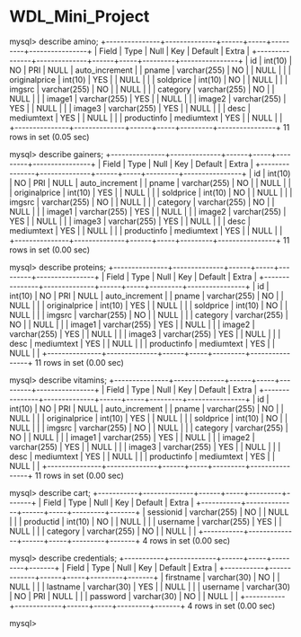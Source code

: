 # WDL_Mini_Project
 
mysql> describe amino;
+---------------+--------------+------+-----+---------+----------------+
| Field         | Type         | Null | Key | Default | Extra          |
+---------------+--------------+------+-----+---------+----------------+
| id            | int(10)      | NO   | PRI | NULL    | auto_increment |
| pname         | varchar(255) | NO   |     | NULL    |                |
| originalprice | int(10)      | YES  |     | NULL    |                |
| soldprice     | int(10)      | NO   |     | NULL    |                |
| imgsrc        | varchar(255) | NO   |     | NULL    |                |
| category      | varchar(255) | NO   |     | NULL    |                |
| image1        | varchar(255) | YES  |     | NULL    |                |
| image2        | varchar(255) | YES  |     | NULL    |                |
| image3        | varchar(255) | YES  |     | NULL    |                |
| desc          | mediumtext   | YES  |     | NULL    |                |
| productinfo   | mediumtext   | YES  |     | NULL    |                |
+---------------+--------------+------+-----+---------+----------------+
11 rows in set (0.05 sec)

mysql> describe gainers;
+---------------+--------------+------+-----+---------+----------------+
| Field         | Type         | Null | Key | Default | Extra          |
+---------------+--------------+------+-----+---------+----------------+
| id            | int(10)      | NO   | PRI | NULL    | auto_increment |
| pname         | varchar(255) | NO   |     | NULL    |                |
| originalprice | int(10)      | YES  |     | NULL    |                |
| soldprice     | int(10)      | NO   |     | NULL    |                |
| imgsrc        | varchar(255) | NO   |     | NULL    |                |
| category      | varchar(255) | NO   |     | NULL    |                |
| image1        | varchar(255) | YES  |     | NULL    |                |
| image2        | varchar(255) | YES  |     | NULL    |                |
| image3        | varchar(255) | YES  |     | NULL    |                |
| desc          | mediumtext   | YES  |     | NULL    |                |
| productinfo   | mediumtext   | YES  |     | NULL    |                |
+---------------+--------------+------+-----+---------+----------------+
11 rows in set (0.00 sec)

mysql> describe proteins;
+---------------+--------------+------+-----+---------+----------------+
| Field         | Type         | Null | Key | Default | Extra          |
+---------------+--------------+------+-----+---------+----------------+
| id            | int(10)      | NO   | PRI | NULL    | auto_increment |
| pname         | varchar(255) | NO   |     | NULL    |                |
| originalprice | int(10)      | YES  |     | NULL    |                |
| soldprice     | int(10)      | NO   |     | NULL    |                |
| imgsrc        | varchar(255) | NO   |     | NULL    |                |
| category      | varchar(255) | NO   |     | NULL    |                |
| image1        | varchar(255) | YES  |     | NULL    |                |
| image2        | varchar(255) | YES  |     | NULL    |                |
| image3        | varchar(255) | YES  |     | NULL    |                |
| desc          | mediumtext   | YES  |     | NULL    |                |
| productinfo   | mediumtext   | YES  |     | NULL    |                |
+---------------+--------------+------+-----+---------+----------------+
11 rows in set (0.00 sec)

mysql> describe vitamins;
+---------------+--------------+------+-----+---------+----------------+
| Field         | Type         | Null | Key | Default | Extra          |
+---------------+--------------+------+-----+---------+----------------+
| id            | int(10)      | NO   | PRI | NULL    | auto_increment |
| pname         | varchar(255) | NO   |     | NULL    |                |
| originalprice | int(10)      | YES  |     | NULL    |                |
| soldprice     | int(10)      | NO   |     | NULL    |                |
| imgsrc        | varchar(255) | NO   |     | NULL    |                |
| category      | varchar(255) | NO   |     | NULL    |                |
| image1        | varchar(255) | YES  |     | NULL    |                |
| image2        | varchar(255) | YES  |     | NULL    |                |
| image3        | varchar(255) | YES  |     | NULL    |                |
| desc          | mediumtext   | YES  |     | NULL    |                |
| productinfo   | mediumtext   | YES  |     | NULL    |                |
+---------------+--------------+------+-----+---------+----------------+
11 rows in set (0.00 sec)

mysql> describe cart;
+-----------+--------------+------+-----+---------+-------+
| Field     | Type         | Null | Key | Default | Extra |
+-----------+--------------+------+-----+---------+-------+
| sessionid | varchar(255) | NO   |     | NULL    |       |
| productid | int(10)      | NO   |     | NULL    |       |
| username  | varchar(255) | YES  |     | NULL    |       |
| category  | varchar(255) | NO   |     | NULL    |       |
+-----------+--------------+------+-----+---------+-------+
4 rows in set (0.00 sec)

mysql> describe credentials;
+-----------+-------------+------+-----+---------+-------+
| Field     | Type        | Null | Key | Default | Extra |
+-----------+-------------+------+-----+---------+-------+
| firstname | varchar(30) | NO   |     | NULL    |       |
| lastname  | varchar(30) | YES  |     | NULL    |       |
| username  | varchar(30) | NO   | PRI | NULL    |       |
| password  | varchar(30) | NO   |     | NULL    |       |
+-----------+-------------+------+-----+---------+-------+
4 rows in set (0.00 sec)

mysql>
